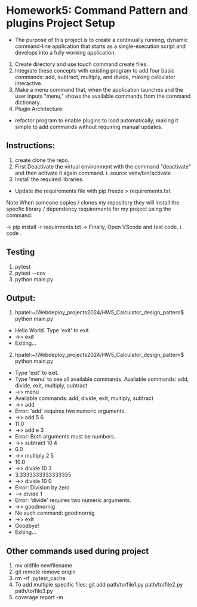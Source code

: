 # Homework5: Command Pattern and plugins Project Setup
- The purpose of this project is to create a continually running, dynamic command-line application that starts as a single-execution script and develops into a fully working application. 
1. Create directory and use touch command create files.
2. Integrate these concepts with existing program to add four basic commands: add, subtract, multiply, and divide, making calculator interactive.
3. Make a menu command that, when the application launches and the user inputs "menu," shows the available commands from the command dictionary.
4. Plugin Architecture:
 - refactor program to enable plugins to load automatically, making it simple to add commands without requiring manual updates.
## Instructions:
1. create clone the repo.
2. First Deactivate the virtual environment with the command "deactivate" and then activate it again command.
  i. source venv/bin/activate
3. Install the required libraries.
  - Update the requirements file with pip freeze > requirements.txt.

Note When someone copies / clones my repository they will install the specfic library / dependency requirements for my project using the command:

-> pip install -r requirments.txt
-> Finally, Open VScode and test code.
   i. code .

## Testing

1. pytest
2. pytest --cov
3. python main.py

## Output:
1. hpatel:~/Webdeploy_projects2024/HW5_Calculator_design_pattern$ python main.py
- Hello World. Type 'exit' to exit.
-  ->> exit
-  Exiting...

2. hpatel:~/Webdeploy_projects2024/HW5_Calculator_design_pattern$ python main.py
-  Type 'exit' to exit.
-  Type 'menu' to see all available commands.
Available commands: add, divide, exit, multiply, subtract
-  ->> menu
-  Available commands: add, divide, exit, multiply, subtract
-  ->> add
-  Error: 'add' requires two numeric arguments.
-  ->> add 5 6
-  11.0
-  ->> add e 3
-  Error: Both arguments must be numbers.
-  ->> subtract 10 4
-  6.0
-  ->> multiply 2 5
-  10.0
-  ->> divide 10 3
-  3.3333333333333335
-  ->> divide 10 0
-  Error: Division by zero
-  --> divide 1
-  Error: 'divide' requires two numeric arguments.
-  ->> goodmornig
-  No such command: goodmornig
-  ->> exit
-  Goodbye!
-  Exiting...

## Other commands used during project
 1. mv oldfile newfilename
 2. git remote remove origin
 3. rm -rf .pytest_cache
 4. To add multiple specific files: git add path/to/file1.py path/to/file2.py path/to/file3.py
 5. coverage report -m